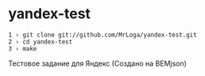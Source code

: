 yandex-test
===========

    1 › git clone git://github.com/MrLoga/yandex-test.git
    2 › cd yandex-test
    3 › make

Тестовое задание для Яндекс (Создано на BEMjson)
